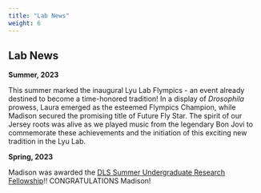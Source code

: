 ```yaml
---
title: "Lab News"
weight: 6
---
```


## Lab News

**Summer, 2023**

This summer marked the inaugural Lyu Lab Flympics - an event already destined to become a time-honored tradition! In a display of *Drosophila* prowess, Laura emerged as the esteemed Flympics Champion, while Madison secured the promising title of Future Fly Star. The spirit of our Jersey roots was alive as we played music from the legendary Bon Jovi to commemorate these achievements and the initiation of this exciting new tradition in the Lyu Lab.

**Spring, 2023** 

Madison was awarded the [DLS Summer Undergraduate Research Fellowship](https://biology.rutgers.edu/biological-sciences/fellowships-and-awards/dls-surf)!! CONGRATULATIONS Madison!
